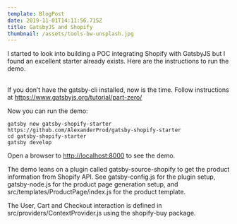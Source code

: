 ```yaml
---
template: BlogPost
date: 2019-11-01T14:11:56.715Z
title: GatsbyJS and Shopify
thumbnail: /assets/tools-bw-unsplash.jpg
---
```

I started to look into building a POC integrating Shopify with GatsbyJS but I found an excellent starter already exists. Here are the instructions to run the demo.

\
If you don’t have the gatsby-cli installed, now is the time. Follow instructions at <https://www.gatsbyjs.org/tutorial/part-zero/>

Now you can run the demo:

```shell
gatsby new gatsby-shopify-starter https://github.com/AlexanderProd/gatsby-shopify-starter
cd gatsby-shopify-starter
gatsby develop
```

Open a browser to [http://localhost:8000](http://localhost:8000/) to see the demo.

The demo leans on a plugin called gatsby-source-shopify to get the product information from Shopify API. See gatsby-config.js for the plugin setup, gatsby-node.js for the product page generation setup, and src/templates/ProductPage/index.js for the product template.

The User, Cart and Checkout interaction is defined in src/providers/ContextProvider.js using the shopify-buy package.
